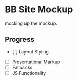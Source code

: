 # BB Site Mockup

mocking up the mockup.


## Progress

- [-] Layout Styling
- [ ] Presentational Markup
- [ ] Fallbacks
- [ ] JS Functionality
